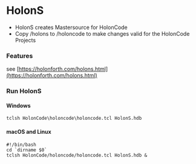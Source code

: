 # HolonS

- HolonS creates Mastersource for HolonCode
- Copy /holons to /holoncode to make changes valid for the  HolonCode Projects

### Features

see [https://holonforth.com/holons.html](https://holonforth.com/holons.html) 



### Run HolonS

#### Windows

```
tclsh HolonCode\holoncode\holoncode.tcl HolonS.hdb
````
#### macOS and Linux

````
#!/bin/bash
cd `dirname $0` 
tclsh HolonCode/holoncode/holoncode.tcl HolonS.hdb &


````


